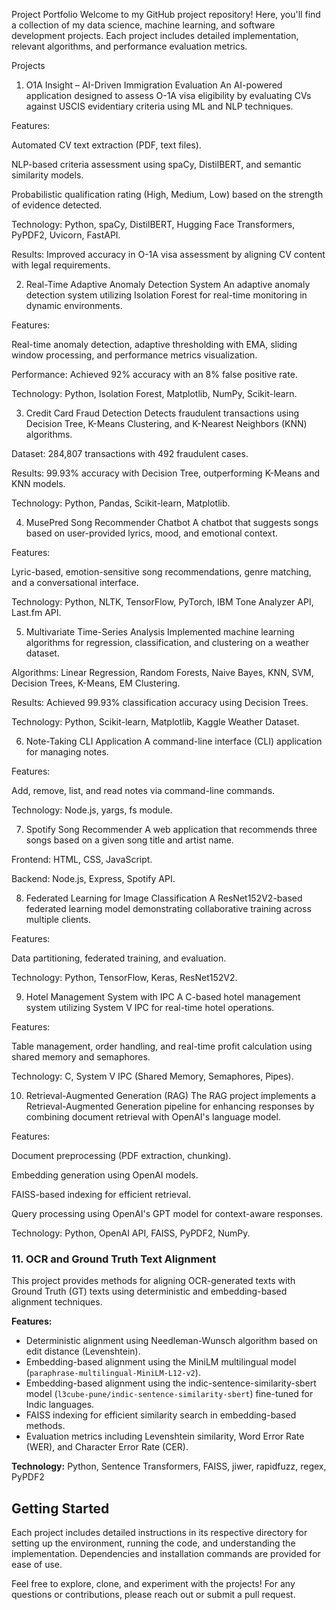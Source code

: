 Project Portfolio
Welcome to my GitHub project repository! Here, you'll find a collection of my data science, machine learning, and software development projects. Each project includes detailed implementation, relevant algorithms, and performance evaluation metrics.

Projects
1. O1A Insight – AI-Driven Immigration Evaluation
An AI-powered application designed to assess O-1A visa eligibility by evaluating CVs against USCIS evidentiary criteria using ML and NLP techniques.

Features:

Automated CV text extraction (PDF, text files).

NLP-based criteria assessment using spaCy, DistilBERT, and semantic similarity models.

Probabilistic qualification rating (High, Medium, Low) based on the strength of evidence detected.

Technology: Python, spaCy, DistilBERT, Hugging Face Transformers, PyPDF2, Uvicorn, FastAPI.

Results: Improved accuracy in O-1A visa assessment by aligning CV content with legal requirements.

2. Real-Time Adaptive Anomaly Detection System
An adaptive anomaly detection system utilizing Isolation Forest for real-time monitoring in dynamic environments.

Features:

Real-time anomaly detection, adaptive thresholding with EMA, sliding window processing, and performance metrics visualization.

Performance: Achieved 92% accuracy with an 8% false positive rate.

Technology: Python, Isolation Forest, Matplotlib, NumPy, Scikit-learn.

3. Credit Card Fraud Detection
Detects fraudulent transactions using Decision Tree, K-Means Clustering, and K-Nearest Neighbors (KNN) algorithms.

Dataset: 284,807 transactions with 492 fraudulent cases.

Results: 99.93% accuracy with Decision Tree, outperforming K-Means and KNN models.

Technology: Python, Pandas, Scikit-learn, Matplotlib.

4. MusePred Song Recommender Chatbot
A chatbot that suggests songs based on user-provided lyrics, mood, and emotional context.

Features:

Lyric-based, emotion-sensitive song recommendations, genre matching, and a conversational interface.

Technology: Python, NLTK, TensorFlow, PyTorch, IBM Tone Analyzer API, Last.fm API.

5. Multivariate Time-Series Analysis
Implemented machine learning algorithms for regression, classification, and clustering on a weather dataset.

Algorithms: Linear Regression, Random Forests, Naive Bayes, KNN, SVM, Decision Trees, K-Means, EM Clustering.

Results: Achieved 99.93% classification accuracy using Decision Trees.

Technology: Python, Scikit-learn, Matplotlib, Kaggle Weather Dataset.

6. Note-Taking CLI Application
A command-line interface (CLI) application for managing notes.

Features:

Add, remove, list, and read notes via command-line commands.

Technology: Node.js, yargs, fs module.

7. Spotify Song Recommender
A web application that recommends three songs based on a given song title and artist name.

Frontend: HTML, CSS, JavaScript.

Backend: Node.js, Express, Spotify API.

8. Federated Learning for Image Classification
A ResNet152V2-based federated learning model demonstrating collaborative training across multiple clients.

Features:

Data partitioning, federated training, and evaluation.

Technology: Python, TensorFlow, Keras, ResNet152V2.

9. Hotel Management System with IPC
A C-based hotel management system utilizing System V IPC for real-time hotel operations.

Features:

Table management, order handling, and real-time profit calculation using shared memory and semaphores.

Technology: C, System V IPC (Shared Memory, Semaphores, Pipes).

10. Retrieval-Augmented Generation (RAG)
The RAG project implements a Retrieval-Augmented Generation pipeline for enhancing responses by combining document retrieval with OpenAI's language model.

Features:

Document preprocessing (PDF extraction, chunking).

Embedding generation using OpenAI models.

FAISS-based indexing for efficient retrieval.

Query processing using OpenAI's GPT model for context-aware responses.

Technology: Python, OpenAI API, FAISS, PyPDF2, NumPy.

### 11. OCR and Ground Truth Text Alignment

This project provides methods for aligning OCR-generated texts with Ground Truth (GT) texts using deterministic and embedding-based alignment techniques.

**Features:**
- Deterministic alignment using Needleman-Wunsch algorithm based on edit distance (Levenshtein).
- Embedding-based alignment using the MiniLM multilingual model (`paraphrase-multilingual-MiniLM-L12-v2`).
- Embedding-based alignment using the indic-sentence-similarity-sbert model (`l3cube-pune/indic-sentence-similarity-sbert`) fine-tuned for Indic languages.
- FAISS indexing for efficient similarity search in embedding-based methods.
- Evaluation metrics including Levenshtein similarity, Word Error Rate (WER), and Character Error Rate (CER).

**Technology:** Python, Sentence Transformers, FAISS, jiwer, rapidfuzz, regex, PyPDF2



## Getting Started  

Each project includes detailed instructions in its respective directory for setting up the environment, running the code, and understanding the implementation. Dependencies and installation commands are provided for ease of use.  

Feel free to explore, clone, and experiment with the projects! For any questions or contributions, please reach out or submit a pull request.  

